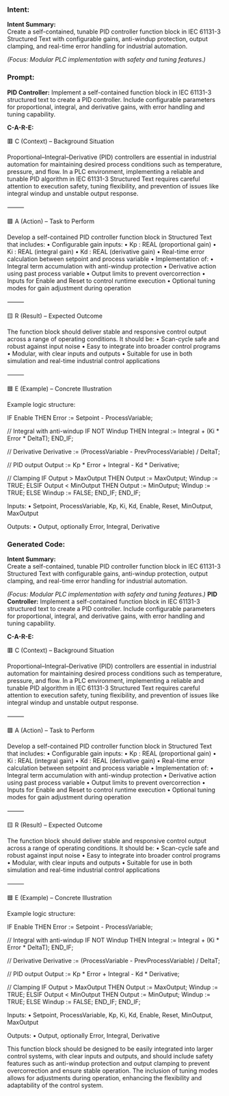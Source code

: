 ### Intent:
**Intent Summary:**  
Create a self-contained, tunable PID controller function block in IEC 61131-3 Structured Text with configurable gains, anti-windup protection, output clamping, and real-time error handling for industrial automation.  

*(Focus: Modular PLC implementation with safety and tuning features.)*

### Prompt:
**PID Controller:**
Implement a self-contained function block in IEC 61131-3 structured text to create a PID controller. Include configurable parameters for proportional, integral, and derivative gains, with error handling and tuning capability.

**C-A-R-E:**

🟥 C (Context) – Background Situation

Proportional–Integral–Derivative (PID) controllers are essential in industrial automation for maintaining desired process conditions such as temperature, pressure, and flow. In a PLC environment, implementing a reliable and tunable PID algorithm in IEC 61131-3 Structured Text requires careful attention to execution safety, tuning flexibility, and prevention of issues like integral windup and unstable output response.

⸻

🟩 A (Action) – Task to Perform

Develop a self-contained PID controller function block in Structured Text that includes:
	•	Configurable gain inputs:
	•	Kp : REAL (proportional gain)
	•	Ki : REAL (integral gain)
	•	Kd : REAL (derivative gain)
	•	Real-time error calculation between setpoint and process variable
	•	Implementation of:
	•	Integral term accumulation with anti-windup protection
	•	Derivative action using past process variable
	•	Output limits to prevent overcorrection
	•	Inputs for Enable and Reset to control runtime execution
	•	Optional tuning modes for gain adjustment during operation

⸻

🟨 R (Result) – Expected Outcome

The function block should deliver stable and responsive control output across a range of operating conditions. It should be:
	•	Scan-cycle safe and robust against input noise
	•	Easy to integrate into broader control programs
	•	Modular, with clear inputs and outputs
	•	Suitable for use in both simulation and real-time industrial control applications

⸻

🟦 E (Example) – Concrete Illustration

Example logic structure:

IF Enable THEN
   Error := Setpoint - ProcessVariable;

   // Integral with anti-windup
   IF NOT Windup THEN
      Integral := Integral + (Ki * Error * DeltaT);
   END_IF;

   // Derivative
   Derivative := (ProcessVariable - PrevProcessVariable) / DeltaT;

   // PID output
   Output := Kp * Error + Integral - Kd * Derivative;

   // Clamping
   IF Output > MaxOutput THEN
      Output := MaxOutput;
      Windup := TRUE;
   ELSIF Output < MinOutput THEN
      Output := MinOutput;
      Windup := TRUE;
   ELSE
      Windup := FALSE;
   END_IF;
END_IF;

Inputs:
	•	Setpoint, ProcessVariable, Kp, Ki, Kd, Enable, Reset, MinOutput, MaxOutput

Outputs:
	•	Output, optionally Error, Integral, Derivative

### Generated Code:
**Intent Summary:**  
Create a self-contained, tunable PID controller function block in IEC 61131-3 Structured Text with configurable gains, anti-windup protection, output clamping, and real-time error handling for industrial automation.  

*(Focus: Modular PLC implementation with safety and tuning features.)*
**PID Controller:**
Implement a self-contained function block in IEC 61131-3 structured text to create a PID controller. Include configurable parameters for proportional, integral, and derivative gains, with error handling and tuning capability.

**C-A-R-E:**

🟥 C (Context) – Background Situation

Proportional–Integral–Derivative (PID) controllers are essential in industrial automation for maintaining desired process conditions such as temperature, pressure, and flow. In a PLC environment, implementing a reliable and tunable PID algorithm in IEC 61131-3 Structured Text requires careful attention to execution safety, tuning flexibility, and prevention of issues like integral windup and unstable output response.

⸻

🟩 A (Action) – Task to Perform

Develop a self-contained PID controller function block in Structured Text that includes:
	•	Configurable gain inputs:
	•	Kp : REAL (proportional gain)
	•	Ki : REAL (integral gain)
	•	Kd : REAL (derivative gain)
	•	Real-time error calculation between setpoint and process variable
	•	Implementation of:
	•	Integral term accumulation with anti-windup protection
	•	Derivative action using past process variable
	•	Output limits to prevent overcorrection
	•	Inputs for Enable and Reset to control runtime execution
	•	Optional tuning modes for gain adjustment during operation

⸻

🟨 R (Result) – Expected Outcome

The function block should deliver stable and responsive control output across a range of operating conditions. It should be:
	•	Scan-cycle safe and robust against input noise
	•	Easy to integrate into broader control programs
	•	Modular, with clear inputs and outputs
	•	Suitable for use in both simulation and real-time industrial control applications

⸻

🟦 E (Example) – Concrete Illustration

Example logic structure:

IF Enable THEN
   Error := Setpoint - ProcessVariable;

   // Integral with anti-windup
   IF NOT Windup THEN
      Integral := Integral + (Ki * Error * DeltaT);
   END_IF;

   // Derivative
   Derivative := (ProcessVariable - PrevProcessVariable) / DeltaT;

   // PID output
   Output := Kp * Error + Integral - Kd * Derivative;

   // Clamping
   IF Output > MaxOutput THEN
      Output := MaxOutput;
      Windup := TRUE;
   ELSIF Output < MinOutput THEN
      Output := MinOutput;
      Windup := TRUE;
   ELSE
      Windup := FALSE;
   END_IF;
END_IF;

Inputs:
	•	Setpoint, ProcessVariable, Kp, Ki, Kd, Enable, Reset, MinOutput, MaxOutput

Outputs:
	•	Output, optionally Error, Integral, Derivative

This function block should be designed to be easily integrated into larger control systems, with clear inputs and outputs, and should include safety features such as anti-windup protection and output clamping to prevent overcorrection and ensure stable operation. The inclusion of tuning modes allows for adjustments during operation, enhancing the flexibility and adaptability of the control system.
